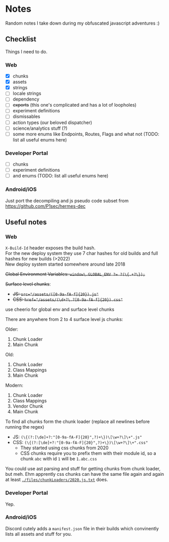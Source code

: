 # Notes

Random notes I take down during my obfuscated javascript adventures :)

## Checklist

Things I need to do.

### Web

- [x] chunks
- [x] assets
- [x] strings
- [ ] locale strings
- [ ] dependency
- [ ] ~~exports~~ (this one's complicated and has a lot of loopholes)
- [ ] experiment definitions
- [ ] dismissables
- [ ] action types (our beloved dispatcher)
- [ ] science/analytics stuff (?)
- [ ] some more enums like Endpoints, Routes, Flags and what not (TODO: list all useful enums here)

### Developer Portal

- [ ] chunks
- [ ] experiment definitions
- [ ] and enums (TODO: list all useful enums here)

### Android/iOS

Just port the decompiling and js pseudo code subset from
https://github.com/P1sec/hermes-dec

## Useful notes

### Web

`X-Build-Id` header exposes the build hash.\
For the new deploy system they use 7 char hashes for old builds and full hashes
for new builds (>2022)\
New deploy system started somewhere around late 2018

~~Global Environment Variables: `window\.GLOBAL_ENV ?= ?(\{.+?\});`~~

~~Surface level chunks~~:
- ~~JS: `src="/assets/([0-9a-fA-f]{20}).js"`~~
- ~~CSS: `href="/assets/(\d+?\.?[0-9a-fA-f]{20}).css"`~~

use cheerio for global env and surface level chunks

There are anywhere from 2 to 4 surface level js chunks:

Older:

1. Chunk Loader
2. Main Chunk

Old:

1. Chunk Loader
2. Class Mappings
3. Main Chunk

Modern:

1. Chunk Loader
2. Class Mappings
3. Vendor Chunk
4. Main Chunk

To find all chunks form the chunk loader (replace all newlines before running the regex)
- JS: `(\{(?:[\de]+?:"[0-9a-fA-F]{20}",?)+\})\[\w+?\]\+".js"`
- CSS: `(\{(?:[\de]+?:"[0-9a-fA-F]{20}",?)+\})\[\w+?\]\+".css"`
  - They started using css chunks from 2020
  - CSS chunks require you to prefix them with their module id, so a chunk `abc` with id `1` will be `1.abc.css`

You could use ast parsing and stuff for getting chunks from chunk loader, but meh.
Ehm apprently css chunks can have the same file again and again at least
[`./files/chunkLoaders/2020.js.txt`](./files/chunkLoaders/2020.js.txt) does.

### Developer Portal

Yep.

### Android/iOS

Discord cutely adds a `manifest.json` file in their builds which convinently
lists all assets and stuff for you.
